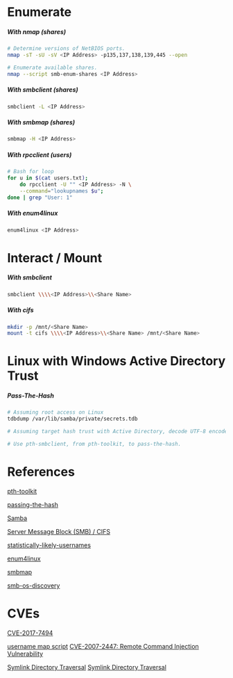 # Enumerate
##### With nmap (shares)
```bash
# Determine versions of NetBIOS ports.
nmap -sT -sU -sV <IP Address> -p135,137,138,139,445 --open

# Enumerate available shares.
nmap --script smb-enum-shares <IP Address>
```

##### With smbclient (shares)
```bash
smbclient -L <IP Address>
```

##### With smbmap (shares)
```bash
smbmap -H <IP Address>
```

##### With rpcclient (users)
```bash
# Bash for loop
for u in $(cat users.txt);
	do rpcclient -U "" <IP Address> -N \
	--command="lookupnames $u";
done | grep "User: 1"
```

##### With enum4linux
```bash
enum4linux <IP Address>
```

# Interact / Mount

##### With smbclient
```bash
smbclient \\\\<IP Address>\\<Share Name>
```

##### With cifs
```bash
mkdir -p /mnt/<Share Name>
mount -t cifs \\\\<IP Address>\\<Share Name> /mnt/<Share Name>
```

# Linux with Windows Active Directory Trust
##### Pass-The-Hash
```bash
# Assuming root access on Linux
tdbdump /var/lib/samba/private/secrets.tdb

# Assuming target hash trust with Active Directory, decode UTF-8 encoded "data" to get NTLM hashes

# Use pth-smbclient, from pth-toolkit, to pass-the-hash.
```

# References
[pth-toolkit](https://github.com/byt3bl33d3r/pth-toolkit)

[passing-the-hash](https://code.google.com/archive/p/passing-the-hash/)

[Samba](https://en.wikipedia.org/wiki/Samba_(software))

[Server Message Block (SMB) / CIFS](https://en.wikipedia.org/wiki/Server_Message_Block)

[statistically-likely-usernames](https://github.com/insidetrust/statistically-likely-usernames)

[enum4linux](https://github.com/CiscoCXSecurity/enum4linux)

[smbmap](https://github.com/ShawnDEvans/smbmap)

[smb-os-discovery](https://nmap.org/nsedoc/scripts/smb-os-discovery.html)

# CVEs
[CVE-2017-7494](https://cve.circl.lu/cve/CVE-2017-7494)

[username map script](https://www.rapid7.com/db/modules/exploit/multi/samba/usermap_script/)
[CVE-2007-2447: Remote Command Injection Vulnerability](https://www.samba.org/samba/security/CVE-2007-2447.html)

[Symlink Directory Traversal](https://www.samba.org/samba/news/symlink_attack.html)
[Symlink Directory Traversal](https://www.rapid7.com/db/modules/auxiliary/admin/smb/samba_symlink_traversal/)